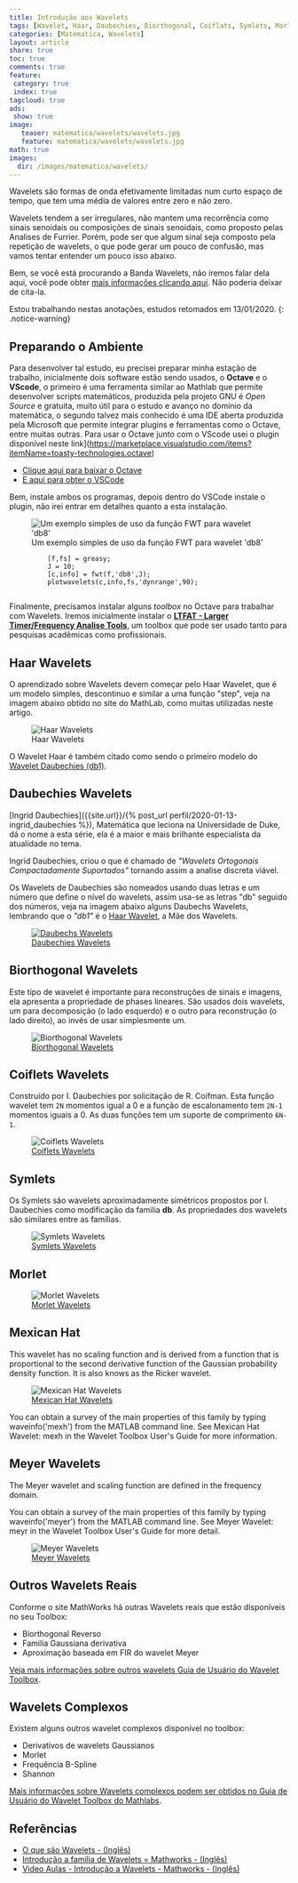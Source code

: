 ```yaml
---
title: Introdução aos Wavelets
tags: [Wavelet, Haar, Daubechies, Biorthogonal, Coiflats, Symlets, Morlet, Mexican Hat, Meyer]
categories: [Matematica, Wavelets]
layout: article
share: true
toc: true
comments: true
feature:
 category: true
 index: true
tagcloud: true
ads: 
 show: true
image:
   teaser: matematica/wavelets/wavelets.jpg
   feature: matematica/wavelets/wavelets.jpg
math: true
images:
  dir: /images/matematica/wavelets/
---
```

Wavelets são formas de onda efetivamente limitadas num curto espaço de tempo, que tem uma média de valores entre zero e não zero.

<!--more-->

Wavelets tendem a ser irregulares, não mantem uma recorrência como sinais senoidais ou composições de sinais senoidais, como proposto pelas Analises de Furrier. Porém, pode ser que algum sinal seja composto pela repetição de wavelets, o que pode gerar um pouco de confusão, mas vamos tentar entender um pouco isso abaixo.

Bem, se você está procurando a Banda Wavelets, não iremos falar dela aqui, você pode obter [mais informações clicando aqui](http:/bit.ly/wavelets). Não poderia deixar de cita-la.

Estou trabalhando nestas anotações, estudos retomados em 13/01/2020.
{: .notice-warning}

## Preparando o Ambiente

Para desenvolver tal estudo, eu precisei preparar minha estação de trabalho, inicialmente dois software estão sendo usados, o **Octave** e o **VScode**, o primeiro é uma ferramenta similar ao Mathlab que permite desenvolver scripts matemáticos, produzida pela projeto GNU é _Open Source_ e gratuita, muito útil para o estudo e avanço no domínio da matemática, o segundo talvez mais conhecido é uma IDE aberta produzida pela Microsoft que permite integrar plugins e ferramentas como o Octave, entre muitas outras. Para usar o Octave junto com o VScode usei o plugin disponível neste link](https://marketplace.visualstudio.com/items?itemName=toasty-technologies.octave)

* [Clique aqui para baixar o Octave](https://www.gnu.org/software/octave/download.html)
* [E aqui para obter o VSCode](https://code.visualstudio.com/download)

Bem, instale ambos os programas, depois dentro do VSCode instale o plugin, não irei entrar em detalhes quanto a esta instalação.


<figure class="image">
  <img src="{{site.url}}/{{page.images.dir}}/ltflat-wavelet-plotwavelet-db8.png" alt="Um exemplo simples de uso da função FWT para wavelet 'db8'" >
  <figcaption> Um exemplo simples de uso da função FWT para wavelet 'db8'</br>
    <code>
    [f,fs] = greasy;
    J = 10;
    [c,info] = fwt(f,'db8',J);
    plotwavelets(c,info,fs,'dynrange',90);
    </code>
  </figcaption>
</figure>

Finalmente, precisamos instalar alguns _toolbox_ no Octave para trabalhar com Wavelets. Iremos inicialmente instalar o [**LTFAT - Larger Timer/Frequency Analise Tools**](https://octave.sourceforge.io/ltfat/index.html), um toolbox que pode ser usado tanto para pesquisas acadêmicas como profissionais.

## Haar Wavelets

O aprendizado sobre Wavelets devem começar pelo Haar Wavelet, que é um modelo simples, descontinuo e similar a uma função "step", veja na imagem abaixo obtido no site do MathLab, como muitas utilizadas neste artigo.

<figure class="image">
  <img src="{{site.url}}/{{page.images.dir}}/ch01_intro34-haar.gif" alt="Haar Wavelets" >
  <figcaption>Haar Wavelets</figcaption>
</figure>

O Wavelet Haar é também citado como sendo o primeiro modelo do [Wavelet Daubechies (db1)](@daubechies-wavelets).

## Daubechies Wavelets

[Ingrid Daubechies]({{site.url}}/{% post_url perfil/2020-01-13-ingrid_daubechies %}), Matemática que leciona na Universidade de Duke, dá o nome a esta série, ela é a maior e mais brilhante especialista da atualidade no tema.

Ingrid Daubechies, criou o que é chamado de _*"Wavelets Ortogonais Compactadamente Suportados"*_ tornando assim a analise discreta viável.

Os Wavelets de Daubechies são nomeados usando duas letras e um número que define o nível do wavelets, assim usa-se as letras "db" seguido dos números, veja na imagem abaixo alguns Daubechs Wavelets, lembrando que o *"db1"* é o [Haar Wavelet](#haar-wavelets), a Mãe dos Wavelets.

<figure class="image">
   <a href="{{site.url}}/{%post_url 2020-01-14-daubechs-wavelets %}"> <img src="{{site.url}}/{{page.images.dir}}/ch01_intro36-daubechs.gif" alt="Daubechs Wavelets" ></a>
   <figcaption><a href="{{site.url}}/{%post_url 2020-01-14-daubechs-wavelets %}" alt="Daubechies Wavelets">Daubechies Wavelets</a></figcaption>
</figure>

## Biorthogonal Wavelets

Este típo de wavelet é importante para reconstruções de sinais e imagens, ela apresenta a propriedade de phases lineares. São usados dois wavelets, um para decomposição (o lado esquerdo) e o outro para reconstrução (o lado direito), ao invés de usar simplesmente um.

<figure class="image">
  <img src="{{site.url}}/{{page.images.dir}}/ch01_intro62-Biorthogonal.gif" alt="Biorthogonal Wavelets" >
  <figcaption><a href="{{site.url}}/{%post_url 2020-01-14-biorthogonal-wavelets %}">Biorthogonal Wavelets</a></figcaption>
</figure>

## Coiflets Wavelets

Construído por I. Daubechies por solicitação de R. Coifman. Esta função wavelet tem `2N` momentos igual a 0 e a função de escalonamento tem `2N-1` momentos iguais a 0. As duas funções tem um suporte de comprimento `6N-1`.

<figure class="image">
  <img src="{{site.url}}/{{page.images.dir}}/ch01_intro2-Coiflets.gif" alt="Coiflets Wavelets" >
  <figcaption><a href="{{site.url}}/{%post_url 2020-01-14-coiflets-wavelets %}">Coiflets Wavelets</a></figcaption>
</figure>

## Symlets

Os Symlets são wavelets aproximadamente simétricos propostos por I. Daubechies como modificação da familia **db**. As propriedades dos wavelets são similares entre as famílias.

<figure class="image">
  <img src="{{site.url}}/{{page.images.dir}}/ch01_introa-Symlets.gif" alt="Symlets Wavelets" >
  <figcaption><a href="{{site.url}}/{%post_url 2020-01-14-symlets-wavelets %}">Symlets Wavelets</a></figcaption>
</figure>


## Morlet

<figure class="image">
  <img src="{{site.url}}/{{page.images.dir}}/ch01_intro3-morlet.gif" alt="Morlet Wavelets" >
  <figcaption><a href="{{site.url}}/{%post_url 2020-01-14-morlet-wavelets %}">Morlet Wavelets</a></figcaption>
</figure>

## Mexican Hat

This wavelet has no scaling function and is derived from a function that is proportional to the second derivative function of the Gaussian probability density function. It is also knows as the Ricker wavelet.

<figure class="image">
  <img src="{{site.url}}/{{page.images.dir}}/ch01_intro5-Mexican Hat.gif" alt="Mexican Hat Wavelets" >
  <figcaption><a href="{{site.url}}/{%post_url 2020-01-14-mexican_hat-wavelets %}">Mexican Hat Wavelets</a></figcaption>
</figure>


You can obtain a survey of the main properties of this family by typing waveinfo('mexh') from the MATLAB command line. See Mexican Hat Wavelet: mexh in the Wavelet Toolbox User's Guide for more information.

## Meyer Wavelets

The Meyer wavelet and scaling function are defined in the frequency domain.

You can obtain a survey of the main properties of this family by typing waveinfo('meyer') from the MATLAB command line. See Meyer Wavelet: meyr in the Wavelet Toolbox User's Guide for more detail.

<figure class="image">
  <img src="{{site.url}}/{{page.images.dir}}/ch01_intro15-Meyer.gif" alt="Meyer Wavelets" >
  <figcaption><a href="{{site.url}}/{%post_url 2020-01-14-meyer-wavelets %}">Meyer Wavelets</a></figcaption>
</figure>

## Outros Wavelets Reais

Conforme o site MathWorks há outras Wavelets reais que estão disponíveis no seu Toolbox:

* Biorthogonal Reverso
* Familia Gaussiana derivativa
* Aproximação baseada em FIR do wavelet Meyer

[Veja mais informações sobre outros wavelets Guia de Usuário do Wavelet Toolbox](https://www.mathworks.com/help/wavelet/ug/wavelet-families-additional-discussion.html#f8-40111).

## Wavelets Complexos

Existem alguns outros wavelet complexos disponível no toolbox:

* Derivativos de wavelets Gaussianos
* Morlet
* Frequência B-Spline
* Shannon

[Mais informações sobre Wavelets complexos podem ser obtidos no Guia de Usuário do Wavelet Toolbox do Mathlabs](https://www.mathworks.com/help/wavelet/ug/wavelet-families-additional-discussion.html#f8-40149).

## Referências

* [O que são Wavelets - (Inglês)](https://www.mathworks.com/help/wavelet/gs/what-is-a-wavelet.html)
* [Introdução a família de Wavelets = Mathworks - (Inglês)](https://www.mathworks.com/help/wavelet/gs/introduction-to-the-wavelet-families.html)
* [Video Aulas - Introdução a Wavelets - Mathworks - (Inglês)](https://www.youtube.com/playlist?list=PLn8PRpmsu08ojy02wi4QLVzELM545Xw3p)
